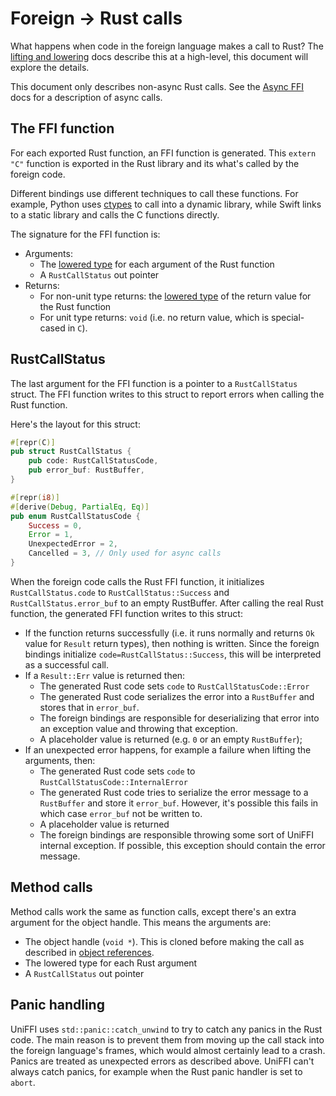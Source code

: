 # Foreign -> Rust calls

What happens when code in the foreign language makes a call to Rust?
The [lifting and lowering](./lifting_and_lowering.md) docs describe this at a high-level, this document will explore the details.

This document only describes non-async Rust calls.
See the [Async FFI](./async-ffi.md) docs for a description of async calls.

## The FFI function

For each exported Rust function, an FFI function is generated.
This `extern "C"` function is exported in the Rust library and its what's called by the foreign code.

Different bindings use different techniques to call these functions.
For example, Python uses [ctypes](https://docs.python.org/3/library/ctypes.html) to call into a dynamic library, while Swift links to a static library and calls the C functions directly.

The signature for the FFI function is:
* Arguments:
  * The [lowered type](./lifting_and_lowering.md) for each argument of the Rust function
  * A `RustCallStatus` out pointer
* Returns:
  * For non-unit type returns: the [lowered type](./lifting_and_lowering.md) of the return value for the Rust function
  * For unit type returns: `void` (i.e. no return value, which is special-cased in `C`).

## RustCallStatus

The last argument for the FFI function is a pointer to a `RustCallStatus` struct.
The FFI function writes to this struct to report errors when calling the Rust function.

Here's the layout for this struct:

```rust
#[repr(C)]
pub struct RustCallStatus {
    pub code: RustCallStatusCode,
    pub error_buf: RustBuffer,
}

#[repr(i8)]
#[derive(Debug, PartialEq, Eq)]
pub enum RustCallStatusCode {
    Success = 0,
    Error = 1,
    UnexpectedError = 2,
    Cancelled = 3, // Only used for async calls
}
```

When the foreign code calls the Rust FFI function, it initializes `RustCallStatus.code` to `RustCallStatus::Success` and `RustCallStatus.error_buf` to an empty RustBuffer.  After calling the real Rust function, the generated FFI function writes to this struct:

* If the function returns successfully (i.e. it runs normally and returns `Ok` value for `Result` return types), then nothing is written.
  Since the foreign bindings initialize `code=RustCallStatus::Success`, this will be interpreted as a successful call.
* If a `Result::Err` value is returned then:
  * The generated Rust code sets `code` to `RustCallStatusCode::Error`
  * The generated Rust code serializes the error into a `RustBuffer` and stores that in `error_buf`.
  * The foreign bindings are responsible for deserializing that error into an exception value and
    throwing that exception.
  * A placeholder value is returned (e.g. `0` or an empty `RustBuffer`);
* If an unexpected error happens, for example a failure when lifting the arguments, then:
  * The generated Rust code sets `code` to `RustCallStatusCode::InternalError`
  * The generated Rust code tries to serialize the error message to a `RustBuffer` and store it `error_buf`.
    However, it's possible this fails in which case `error_buf` not be written to.
  * A placeholder value is returned
  * The foreign bindings are responsible throwing some sort of UniFFI internal exception.
    If possible, this exception should contain the error message.

## Method calls

Method calls work the same as function calls, except there's an extra argument for the object handle.
This means the arguments are:

* The object handle (`void *`).
  This is cloned before making the call as described in [object references](./object_references.md).
* The lowered type for each Rust argument
* A `RustCallStatus` out pointer

## Panic handling

UniFFI uses `std::panic::catch_unwind` to try to catch any panics in the Rust code.
The main reason is to prevent them from moving up the call stack into the foreign language's frames, which would almost certainly lead to a crash.
Panics are treated as unexpected errors as described above.
UniFFI can't always catch panics, for example when the Rust panic handler is set to `abort`.
